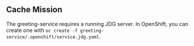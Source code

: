 ## Cache Mission

The greeting-service requires a running JDG server. In OpenShift, you
can create one with `oc create -f greeting-service/.openshift/service.jdg.yaml`.
